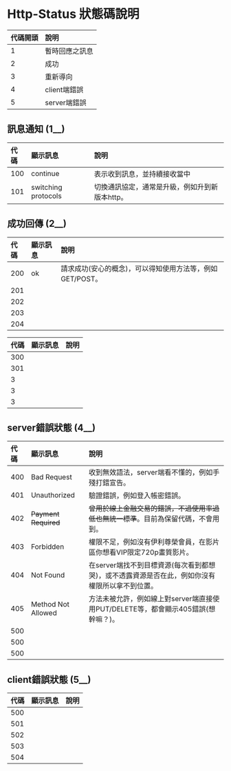 # Http-Status 狀態碼說明


|代碼開頭|說明|
|:---|:---|
|1|暫時回應之訊息|
|2|成功|
|3|重新導向|
|4|client端錯誤|
|5|server端錯誤|

## 訊息通知 (1__)

|代碼|顯示訊息|說明|
|:---|:---|:---|
|100|continue|表示收到訊息，並持續接收當中|
|101|switching protocols|切換通訊協定，通常是升級，例如升到新版本http。|

## 成功回傳 (2__)

|代碼|顯示訊息|說明|
|:---|:---|:---|
|200|ok|請求成功(安心的概念)，可以得知使用方法等，例如GET/POST。|
|201|||
|202|||
|203|||
|204|||

|代碼|顯示訊息|說明|
|:---|:---|:---|
|300|||
|301|||
|3|||
|3|||
|3|||

## server錯誤狀態 (4__)

|代碼|顯示訊息|說明|
|:---|:---|:---|
|400|Bad Request|收到無效語法，server端看不懂的，例如手殘打錯宣告。|
|401|Unauthorized|驗證錯誤，例如登入帳密錯誤。|
|402|~~Payment Required~~|~~曾用於線上金融交易的錯誤，不過使用率過低也無統一標準~~。目前為保留代碼，不會用到。|
|403|Forbidden|權限不足，例如沒有伊利尊榮會員，在影片區你想看VIP限定720p畫質影片。|
|404|Not Found|在server端找不到目標資源(每次看到都想哭)，或不透露資源是否在此，例如你沒有權限所以拿不到位置。|
|405|Method Not Allowed|方法未被允許，例如線上對server端直接使用PUT/DELETE等，都會顯示405錯誤(想幹嘛？)。|
|500|||
|500|||
|500|||

## client錯誤狀態 (5__)

|代碼|顯示訊息|說明|
|:---|:---|:---|
|500|||
|501|||
|502|||
|503|||
|504|||
